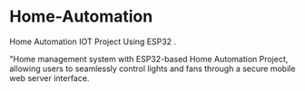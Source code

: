 # Home-Automation
Home Automation IOT Project Using ESP32 .

"Home management system with ESP32-based Home Automation Project, 
  allowing users to seamlessly control lights and fans through a 
    secure mobile web server interface.
